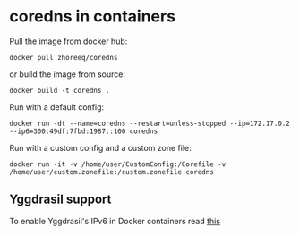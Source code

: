 coredns in containers
=====================

Pull the image from docker hub:

    docker pull zhoreeq/coredns

or build the image from source:

    docker build -t coredns .

Run with a default config:

    docker run -dt --name=coredns --restart=unless-stopped --ip=172.17.0.2 --ip6=300:49df:7fbd:1987::100 coredns 

Run with a custom config and a custom zone file:
    
    docker run -it -v /home/user/CustomConfig:/Corefile -v /home/user/custom.zonefile:/custom.zonefile coredns

## Yggdrasil support

To enable Yggdrasil's IPv6 in Docker containers read [this](https://docs.docker.com/config/daemon/ipv6/)
